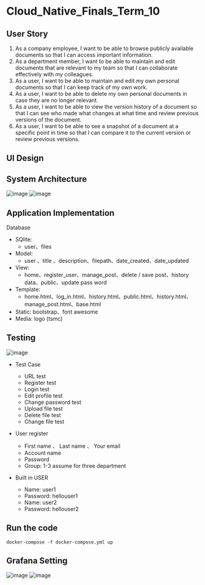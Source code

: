 # Cloud_Native_Finals_Term_10

## User Story
1. As a company employee, I want to be able to browse publicly available documents so that I can access important information.
2. As a department member, I want to be able to maintain and edit documents that are relevant to my team so that I can collaborate effectively with my colleagues.
3. As a user, I want to be able to maintain and edit my own personal documents so that I can keep track of my own work.
4. As a user, I want to be able to delete my own personal documents in case they are no longer relevant.
5. As a user, I want to be able to view the version history of a document so that I can see who made what changes at what time and review previous versions of the document.
6. As a user, I want to be able to see a snapshot of a document at a specific point in time so that I can compare it to the current version or review previous versions.


## UI Design 

## System Architecture
![image](https://github.com/Joechen0130/Cloud_Native_Finals_Term_10/assets/62683955/a5dfa3cd-6ed6-4b36-9dc6-e39abdc9a36d)
![image](https://github.com/Joechen0130/Cloud_Native_Finals_Term_10/assets/62683955/22af2762-5d56-415c-868c-86c2b32c3546)

## Application Implementation
Database
- SQlite:
  - user、files
- Model:
  - user 、title 、description、filepath、date_created、date_updated
- View:
  - home、register_user、manage_post、delete / save post、history data、public、update pass word
- Template:
  - home.html、log_in.html、history.html、public.html、history.html、manage_post.html、base.html
- Static: bootstrap、font awesome
- Media: logo (tsmc)

## Testing
![image](https://github.com/Joechen0130/Cloud_Native_Finals_Term_10/assets/62683955/49d5c55c-e8a9-4209-b51c-30c97a086642)
- Test Case
  - URL test
  - Register test
  - Login test
  - Edit profile test
  - Change password test
  - Upload file test
  - Delete file test
  - Change file test

- User register
  - First name 、 Last name 、 Your email
  - Account name
  - Password
  - Group: 1-3 assume for three department
- Built in USER
  - Name: user1
  - Password: hellouser1
  - Name: user2
  - Password: hellouser2
 
## Run the code
```
docker-compose -f docker-compose.yml up
```
## Grafana Setting
![image](https://github.com/Joechen0130/Cloud_Native_Finals_Term_10/assets/62683955/33de0a19-a536-49a8-80aa-2daea7807480)
![image](https://github.com/Joechen0130/Cloud_Native_Finals_Term_10/assets/62683955/907ecc85-ded5-41cd-9898-535ac51fe39d)

 



